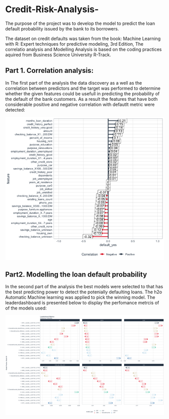 # Credit-Risk-Analysis-
The purpose of the project was to develop the model to predict the loan default probability issued by 
the bank to its borrowers. 

The dataset on credit defaults was taken from the book: Machine Learning with R: Expert techniques for predictive modeling, 3rd Edition, 
The correlatio analysis and Modelling Analysis is based on the coding practices aquired 
 from Business Science University R-Track. 

## Part 1. Correlation analysis: 
In The first part of the analysis the data discovery as a well as the correlation between predictors and the target was 
performed to determine whether the given features could be usefull in predicting the probability 
of the default of the bank customers. 
As a result the features that have both considerable positive and negative correlation with defautlt metric 
were detected: 

![](images/correlation.png)


## Part2. Modelling the loan default probability 
In the second part of the analysis the best models were selected to that has the best predicting 
power to detect the potenially defaulting loans. The h2o Automatic Machine learning was applied to 
pick the winning model. The leaderdashboard is presented below to display the perfomance metrcis of 
of the models used: 

![](images/Best_Model_png)
